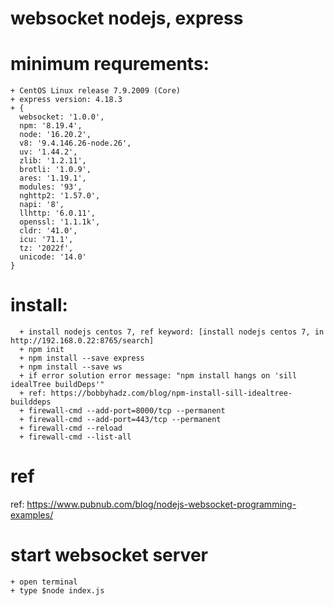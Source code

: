 # websocket nodejs, express

# minimum requrements:

	+ CentOS Linux release 7.9.2009 (Core)
	+ express version: 4.18.3
	+ {
	  websocket: '1.0.0',
	  npm: '8.19.4',
	  node: '16.20.2',
	  v8: '9.4.146.26-node.26',
	  uv: '1.44.2',
	  zlib: '1.2.11',
	  brotli: '1.0.9',
	  ares: '1.19.1',
	  modules: '93',
	  nghttp2: '1.57.0',
	  napi: '8',
	  llhttp: '6.0.11',
	  openssl: '1.1.1k',
	  cldr: '41.0',
	  icu: '71.1',
	  tz: '2022f',
	  unicode: '14.0'
	}
 
# install:
	  + install nodejs centos 7, ref keyword: [install nodejs centos 7, in http://192.168.0.22:8765/search] 
	  + npm init
	  + npm install --save express
	  + npm install --save ws
	  + if error solution error message: "npm install hangs on 'sill idealTree buildDeps'"
	  + ref: https://bobbyhadz.com/blog/npm-install-sill-idealtree-builddeps
	  + firewall-cmd --add-port=8000/tcp --permanent
	  + firewall-cmd --add-port=443/tcp --permanent
	  + firewall-cmd --reload
	  + firewall-cmd --list-all

# ref
ref: https://www.pubnub.com/blog/nodejs-websocket-programming-examples/

# start websocket server
	+ open terminal
	+ type $node index.js

  
